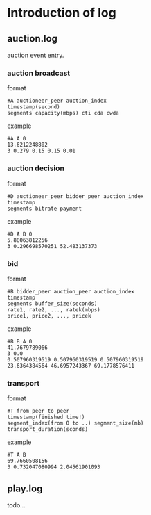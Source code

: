 # Introduction of log

## auction.log

auction event entry.

### auction broadcast
format
```
#A auctioneer_peer auction_index
timestamp(second)
segments capacity(mbps) cti cda cwda
```
example
```
#A A 0
13.6212248802
3 0.279 0.15 0.15 0.01
```

### auction decision
format
```
#D auctioneer_peer bidder_peer auction_index
timestamp
segments bitrate payment
```

example
```
#D A B 0
5.88063812256
3 0.296698570251 52.483137373
```

### bid
format
```
#B bidder_peer auction_peer auction_index
timestamp 
segments buffer_size(seconds)
rate1, rate2, ..., ratek(mbps)
price1, price2, ..., pricek
```

example
```
#B B A 0
41.7679789066
3 0.0
0.507960319519 0.507960319519 0.507960319519
23.6364384564 46.6957243367 69.1778576411
```

### transport
format
```
#T from_peer to_peer
timestamp(finished time!)
segment_index(from 0 to ..) segment_size(mb) transport_duration(sconds)
```
example
```
#T A B
69.7660508156
3 0.732047080994 2.04561901093
```

## play.log

todo...